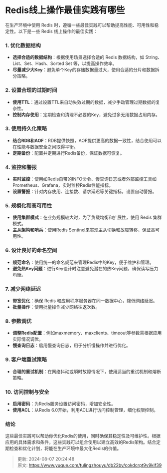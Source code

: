 # Redis线上操作最佳实践有哪些

<font style="color:rgba(0, 0, 0, 0.82);">在生产环境中使用 Redis 时，遵循一些最佳实践可以帮助提高性能、可用性和稳定性。以下是一些 Redis 线上操作的最佳实践：</font>

### <font style="color:rgba(0, 0, 0, 0.82);">1.</font><font style="color:rgba(0, 0, 0, 0.82);"> </font>**<font style="color:rgba(0, 0, 0, 0.82);">优化数据结构</font>**
+ **<font style="color:rgba(0, 0, 0, 0.82);">选择合适的数据结构</font>**<font style="color:rgba(0, 0, 0, 0.82);">：根据使用场景选择合适的 Redis 数据结构，如 String、List、Set、Hash、Sorted Set 等，以提高操作效率。</font>
+ **<font style="color:rgba(0, 0, 0, 0.82);">尽量减少大Key</font>**<font style="color:rgba(0, 0, 0, 0.82);">：避免单个Key的存储数据量过大，使用合适的分片和数据拆分策略。</font>

### <font style="color:rgba(0, 0, 0, 0.82);">2.</font><font style="color:rgba(0, 0, 0, 0.82);"> </font>**<font style="color:rgba(0, 0, 0, 0.82);">设置合理的过期时间</font>**
+ **<font style="color:rgba(0, 0, 0, 0.82);">使用TTL</font>**<font style="color:rgba(0, 0, 0, 0.82);">：通过设置TTL来自动失效过期的数据，减少手动管理过期数据的复杂性。</font>
+ **<font style="color:rgba(0, 0, 0, 0.82);">控制内存使用</font>**<font style="color:rgba(0, 0, 0, 0.82);">：定期检查和清理不必要的Key，避免过多无用数据占用内存。</font>

### <font style="color:rgba(0, 0, 0, 0.82);">3.</font><font style="color:rgba(0, 0, 0, 0.82);"> </font>**<font style="color:rgba(0, 0, 0, 0.82);">使用持久化策略</font>**
+ **<font style="color:rgba(0, 0, 0, 0.82);">结合RDB和AOF</font>**<font style="color:rgba(0, 0, 0, 0.82);">：RDB提供快照，AOF提供更高的数据一致性，结合使用可以在性能与数据安全之间取得平衡。</font>
+ **<font style="color:rgba(0, 0, 0, 0.82);">定期备份</font>**<font style="color:rgba(0, 0, 0, 0.82);">：配置并定期进行Redis备份，保证数据可恢复。</font>

### <font style="color:rgba(0, 0, 0, 0.82);">4.</font><font style="color:rgba(0, 0, 0, 0.82);"> </font>**<font style="color:rgba(0, 0, 0, 0.82);">监控和警报</font>**
+ **<font style="color:rgba(0, 0, 0, 0.82);">实时监控</font>**<font style="color:rgba(0, 0, 0, 0.82);">：使用如Redis自带的INFO命令、慢查询日志或者外部监控工具如Prometheus、Grafana，实时监控Redis性能指标。</font>
+ **<font style="color:rgba(0, 0, 0, 0.82);">设置警报</font>**<font style="color:rgba(0, 0, 0, 0.82);">：针对内存使用、连接数、请求延迟等关键指标，设置自动警报。</font>

### <font style="color:rgba(0, 0, 0, 0.82);">5.</font><font style="color:rgba(0, 0, 0, 0.82);"> </font>**<font style="color:rgba(0, 0, 0, 0.82);">规模化和高可用性</font>**
+ **<font style="color:rgba(0, 0, 0, 0.82);">使用集群模式</font>**<font style="color:rgba(0, 0, 0, 0.82);">：在业务规模较大时，为了负载均衡和扩展性，使用 Redis 集群模式。</font>
+ **<font style="color:rgba(0, 0, 0, 0.82);">主从架构和哨兵</font>**<font style="color:rgba(0, 0, 0, 0.82);">：使用Redis Sentinel来实现主从切换和故障转移，保证高可用性。</font>

### <font style="color:rgba(0, 0, 0, 0.82);">6.</font><font style="color:rgba(0, 0, 0, 0.82);"> </font>**<font style="color:rgba(0, 0, 0, 0.82);">设计良好的命名空间</font>**
+ **<font style="color:rgba(0, 0, 0, 0.82);">规范命名</font>**<font style="color:rgba(0, 0, 0, 0.82);">：使用统一的命名规范来管理Redis中的Key，便于维护和管理。</font>
+ **<font style="color:rgba(0, 0, 0, 0.82);">避免热Key问题</font>**<font style="color:rgba(0, 0, 0, 0.82);">：进行Key设计时注意避免潜在的热Key问题，确保读写压力均衡。</font>

### <font style="color:rgba(0, 0, 0, 0.82);">7.</font><font style="color:rgba(0, 0, 0, 0.82);"> </font>**<font style="color:rgba(0, 0, 0, 0.82);">减少网络延迟</font>**
+ **<font style="color:rgba(0, 0, 0, 0.82);">带宽优化</font>**<font style="color:rgba(0, 0, 0, 0.82);">：确保 Redis 和应用程序服务器在同一数据中心，降低网络延迟。</font>
+ **<font style="color:rgba(0, 0, 0, 0.82);">批量操作</font>**<font style="color:rgba(0, 0, 0, 0.82);">：使用批量操作减少网络往返次数。</font>

### <font style="color:rgba(0, 0, 0, 0.82);">8.</font><font style="color:rgba(0, 0, 0, 0.82);"> </font>**<font style="color:rgba(0, 0, 0, 0.82);">参数调优</font>**
+ **<font style="color:rgba(0, 0, 0, 0.82);">调整Redis配置</font>**<font style="color:rgba(0, 0, 0, 0.82);">：例如maxmemory、maxclients、timeout等参数需根据应用实际情况调优。</font>
+ **<font style="color:rgba(0, 0, 0, 0.82);">慢查询日志</font>**<font style="color:rgba(0, 0, 0, 0.82);">：启用慢查询日志，用于分析慢操作并进行优化。</font>

### <font style="color:rgba(0, 0, 0, 0.82);">9.</font><font style="color:rgba(0, 0, 0, 0.82);"> </font>**<font style="color:rgba(0, 0, 0, 0.82);">客户端重试策略</font>**
+ **<font style="color:rgba(0, 0, 0, 0.82);">合理的重试机制</font>**<font style="color:rgba(0, 0, 0, 0.82);">：在网络抖动或瞬时故障情况下，使用适当的重试机制和熔断策略。</font>

### <font style="color:rgba(0, 0, 0, 0.82);">10.</font><font style="color:rgba(0, 0, 0, 0.82);"> </font>**<font style="color:rgba(0, 0, 0, 0.82);">访问控制与安全</font>**
+ **<font style="color:rgba(0, 0, 0, 0.82);">启用密码</font>**<font style="color:rgba(0, 0, 0, 0.82);">：为Redis服务设置访问密码，增加安全性。</font>
+ **<font style="color:rgba(0, 0, 0, 0.82);">使用ACL</font>**<font style="color:rgba(0, 0, 0, 0.82);">：从Redis 6.0开始，利用ACL进行访问控制管理，细化权限控制。</font>

### <font style="color:rgba(0, 0, 0, 0.82);">结论</font>
<font style="color:rgba(0, 0, 0, 0.82);">这些最佳实践可以帮助你优化Redis的使用，同时确保其稳定性及可维护性。根据应用的具体需求和条件，这些实践可以组合使用以建立高效的Redis架构。结合定期检查和优化计划，将能在生产环境中最大化Redis的价值。</font>



> 更新: 2024-08-07 20:24:48  
> 原文: <https://www.yuque.com/tulingzhouyu/db22bv/cokdcrpt9v9kif39>